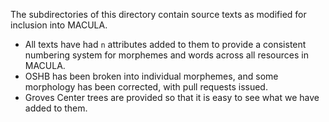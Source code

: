 The subdirectories of this directory contain source texts as
modified for inclusion into MACULA.  

- All texts have had `n` attributes added to them to provide a consistent numbering system for morphemes and words across all resources in MACULA.
- OSHB has been broken into individual morphemes, and some morphology has been corrected, with pull requests issued.
- Groves Center trees are provided so that it is easy to see what we have added to them.
